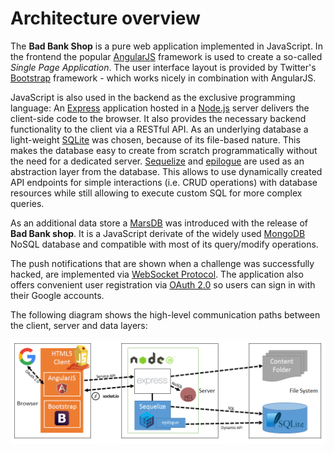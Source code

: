 # Architecture overview

The **Bad Bank Shop** is a pure web application implemented in JavaScript. In the frontend the popular [AngularJS](https://angularjs.org/) framework is used to create a so-called _Single Page Application_. The user interface layout is provided by Twitter's [Bootstrap](http://getbootstrap.com) framework - which works nicely in combination with AngularJS.

JavaScript is also used in the backend as the exclusive programming language: An [Express](http://expressjs.com) application hosted in a [Node.js](https://nodejs.org) server delivers the client-side code to the browser. It also provides the necessary backend functionality to the client via a RESTful API. As an underlying database a light-weight [SQLite](https://www.sqlite.org) was chosen, because of its file-based nature. This makes the database easy to create from scratch programmatically without the need for a dedicated server. [Sequelize](http://docs.sequelizejs.com) and [epilogue](https://github.com/dchester/epilogue) are used as an abstraction layer from the database. This allows to use dynamically created API endpoints for simple interactions \(i.e. CRUD operations\) with database resources while still allowing to execute custom SQL for more complex queries.

As an additional data store a [MarsDB](https://github.com/c58/marsdb) was introduced with the release of **Bad Bank shop**. It is a JavaScript derivate of the widely used [MongoDB](https://www.mongodb.com) NoSQL database and compatible with most of its query/modify operations.

The push notifications that are shown when a challenge was successfully hacked, are implemented via [WebSocket Protocol](https://tools.ietf.org/html/rfc6455). The application also offers convenient user registration via [OAuth 2.0](https://oauth.net/2/) so users can sign in with their Google accounts.

The following diagram shows the high-level communication paths between the client, server and data layers:

![Architecture overview diagram](../.gitbook/assets/architecture-diagram.png)

